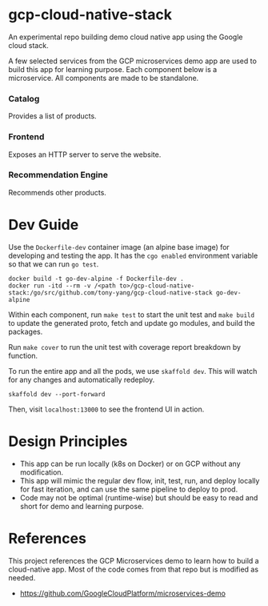 # gcp-cloud-native-stack
An experimental repo building demo cloud native app using the Google cloud stack.

A few selected services from the GCP microservices demo app are used to build this app for learning purpose. Each component below is a microservice. All components are made to be standalone.

### Catalog
Provides a list of products.

### Frontend
Exposes an HTTP server to serve the website.

### Recommendation Engine
Recommends other products.

# Dev Guide
Use the `Dockerfile-dev` container image (an alpine base image) for developing and testing the app. It has the `cgo enabled` environment variable so that we can run `go test`.
```
docker build -t go-dev-alpine -f Dockerfile-dev .
docker run -itd --rm -v /<path to>/gcp-cloud-native-stack:/go/src/github.com/tony-yang/gcp-cloud-native-stack go-dev-alpine
```

Within each component, run `make test` to start the unit test and `make build` to update the generated proto, fetch and update go modules, and build the packages.

Run `make cover` to run the unit test with coverage report breakdown by function.

To run the entire app and all the pods, we use `skaffold dev`. This will watch for any changes and automatically redeploy.
```
skaffold dev --port-forward
```

Then, visit `localhost:13000` to see the frontend UI in action.

# Design Principles
- This app can be run locally (k8s on Docker) or on GCP without any modification.
- This app will mimic the regular dev flow, init, test, run, and deploy locally for fast iteration, and can use the same pipeline to deploy to prod.
- Code may not be optimal (runtime-wise) but should be easy to read and short for demo and learning purpose.

# References
This project references the GCP Microservices demo to learn how to build a cloud-native app. Most of the code comes from that repo but is modified as needed.
- https://github.com/GoogleCloudPlatform/microservices-demo
